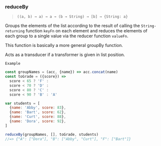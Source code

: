 ### reduceBy

> ```((a, b) → a) → a → (b → String) → [b] → {String: a}```

Groups the elements of the list according to the result of calling the `String-returning` function `keyFn` on each element and reduces the elements of each group to a single value via the reducer function `valueFn`.

This function is basically a more general groupBy function.

Acts as a transducer if a transformer is given in list position.

`Example`

```js
const groupNames = (acc, {name}) => acc.concat(name)
const toGrade = ({score}) =>
  score < 65 ? 'F' :
  score < 70 ? 'D' :
  score < 80 ? 'C' :
  score < 90 ? 'B' : 'A'

var students = [
  {name: 'Abby', score: 83},
  {name: 'Bart', score: 62},
  {name: 'Curt', score: 88},
  {name: 'Dora', score: 92},
]

reduceBy(groupNames, [], toGrade, students)
//=> {"A": ["Dora"], "B": ["Abby", "Curt"], "F": ["Bart"]}
```